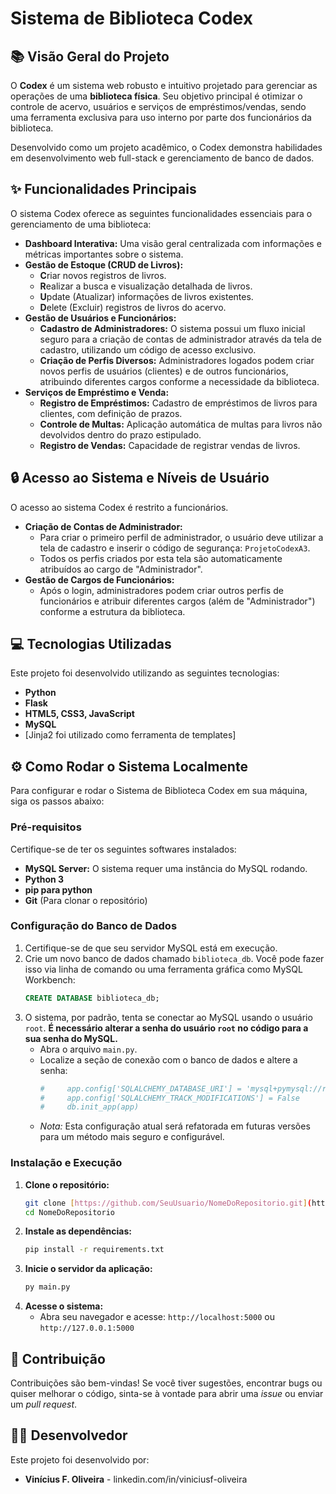 # Sistema de Biblioteca Codex

## 📚 Visão Geral do Projeto

O **Codex** é um sistema web robusto e intuitivo projetado para gerenciar as operações de uma **biblioteca física**. Seu objetivo principal é otimizar o controle de acervo, usuários e serviços de empréstimos/vendas, sendo uma ferramenta exclusiva para uso interno por parte dos funcionários da biblioteca.

Desenvolvido como um projeto acadêmico, o Codex demonstra habilidades em desenvolvimento web full-stack e gerenciamento de banco de dados.

## ✨ Funcionalidades Principais

O sistema Codex oferece as seguintes funcionalidades essenciais para o gerenciamento de uma biblioteca:

* **Dashboard Interativa:** Uma visão geral centralizada com informações e métricas importantes sobre o sistema.
* **Gestão de Estoque (CRUD de Livros):**
    * **C**riar novos registros de livros.
    * **R**ealizar a busca e visualização detalhada de livros.
    * **U**pdate (Atualizar) informações de livros existentes.
    * **D**elete (Excluir) registros de livros do acervo.
* **Gestão de Usuários e Funcionários:**
    * **Cadastro de Administradores:** O sistema possui um fluxo inicial seguro para a criação de contas de administrador através da tela de cadastro, utilizando um código de acesso exclusivo.
    * **Criação de Perfis Diversos:** Administradores logados podem criar novos perfis de usuários (clientes) e de outros funcionários, atribuindo diferentes cargos conforme a necessidade da biblioteca.
* **Serviços de Empréstimo e Venda:**
    * **Registro de Empréstimos:** Cadastro de empréstimos de livros para clientes, com definição de prazos.
    * **Controle de Multas:** Aplicação automática de multas para livros não devolvidos dentro do prazo estipulado.
    * **Registro de Vendas:** Capacidade de registrar vendas de livros.

## 🔒 Acesso ao Sistema e Níveis de Usuário

O acesso ao sistema Codex é restrito a funcionários.

* **Criação de Contas de Administrador:**
    * Para criar o primeiro perfil de administrador, o usuário deve utilizar a tela de cadastro e inserir o código de segurança: `ProjetoCodexA3`.
    * Todos os perfis criados por esta tela são automaticamente atribuídos ao cargo de "Administrador".
* **Gestão de Cargos de Funcionários:**
    * Após o login, administradores podem criar outros perfis de funcionários e atribuir diferentes cargos (além de "Administrador") conforme a estrutura da biblioteca.

## 💻 Tecnologias Utilizadas

Este projeto foi desenvolvido utilizando as seguintes tecnologias:

* **Python**
* **Flask**
* **HTML5, CSS3, JavaScript**
* **MySQL**
* [Jinja2 foi utilizado como ferramenta de templates]

## ⚙️ Como Rodar o Sistema Localmente

Para configurar e rodar o Sistema de Biblioteca Codex em sua máquina, siga os passos abaixo:

### Pré-requisitos

Certifique-se de ter os seguintes softwares instalados:

* **MySQL Server:** O sistema requer uma instância do MySQL rodando.
* **Python 3**
* **pip para python**
* **Git** (Para clonar o repositório)

### Configuração do Banco de Dados

1.  Certifique-se de que seu servidor MySQL está em execução.
2.  Crie um novo banco de dados chamado `biblioteca_db`. Você pode fazer isso via linha de comando ou uma ferramenta gráfica como MySQL Workbench:
    ```sql
    CREATE DATABASE biblioteca_db;
    ```
3.  O sistema, por padrão, tenta se conectar ao MySQL usando o usuário `root`. **É necessário alterar a senha do usuário `root` no código para a sua senha do MySQL.**
    * Abra o arquivo `main.py`.
    * Localize a seção de conexão com o banco de dados e altere a senha:
        ```python
        #     app.config['SQLALCHEMY_DATABASE_URI'] = 'mysql+pymysql://root:SuaSenhaAqui@localhost/biblioteca_db' # <-- ALTERE ESTA LINHA
        #     app.config['SQLALCHEMY_TRACK_MODIFICATIONS'] = False
        #     db.init_app(app)
        ```
    * *Nota:* Esta configuração atual será refatorada em futuras versões para um método mais seguro e configurável.

### Instalação e Execução

1.  **Clone o repositório:**
    ```bash
    git clone [https://github.com/SeuUsuario/NomeDoRepositorio.git](https://github.com/SeuUsuario/NomeDoRepositorio.git)
    cd NomeDoRepositorio
    ```
2.  **Instale as dependências:**
    ```bash
    pip install -r requirements.txt
    ```
4.  **Inicie o servidor da aplicação:**
    ```bash
    py main.py
    ```
5.  **Acesse o sistema:**
    * Abra seu navegador e acesse: `http://localhost:5000` ou `http://127.0.0.1:5000`

## 🤝 Contribuição

Contribuições são bem-vindas! Se você tiver sugestões, encontrar bugs ou quiser melhorar o código, sinta-se à vontade para abrir uma *issue* ou enviar um *pull request*.

## 👨‍💻 Desenvolvedor

Este projeto foi desenvolvido por:

* **Vinícius F. Oliveira** - linkedin.com/in/viniciusf-oliveira
